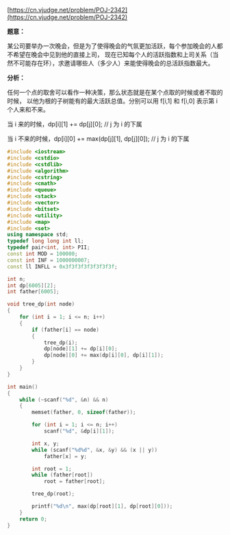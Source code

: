 [https://cn.vjudge.net/problem/POJ-2342](https://cn.vjudge.net/problem/POJ-2342)

**题意：**

某公司要举办一次晚会，但是为了使得晚会的气氛更加活跃，每个参加晚会的人都不希望在晚会中见到他的直接上司，
现在已知每个人的活跃指数和上司关系（当然不可能存在环），求邀请哪些人（多少人）来能使得晚会的总活跃指数最大。

**分析：**

任何一个点的取舍可以看作一种决策，那么状态就是在某个点取的时候或者不取的时候，
以他为根的子树能有的最大活跃总值。分别可以用 f[i,1] 和 f[i,0] 表示第 i 个人来和不来。

当 i 来的时候，dp[i][1] += dp[j][0]; // j 为 i 的下属

当 i 不来的时候，dp[i][0] += max(dp[j][1], dp[j][0]); // j 为 i 的下属

```c++
#include <iostream>
#include <cstdio>
#include <cstdlib>
#include <algorithm>
#include <cstring>
#include <cmath>
#include <queue>
#include <stack>
#include <vector>
#include <bitset>
#include <utility>
#include <map>
#include <set>
using namespace std;
typedef long long int ll;
typedef pair<int, int> PII;
const int MOD = 100000;
const int INF = 1000000007;
const ll INFLL = 0x3f3f3f3f3f3f3f3f;

int n;
int dp[6005][2];
int father[6005];

void tree_dp(int node)
{
	for (int i = 1; i <= n; i++)
	{
		if (father[i] == node)
		{
			tree_dp(i);
			dp[node][1] += dp[i][0];
			dp[node][0] += max(dp[i][0], dp[i][1]);
		}
	}
}

int main()
{
	while (~scanf("%d", &n) && n)
	{
		memset(father, 0, sizeof(father));

		for (int i = 1; i <= n; i++)
			scanf("%d", &dp[i][1]);

		int x, y;
		while (scanf("%d%d", &x, &y) && (x || y))
			father[x] = y;

		int root = 1;
		while (father[root])
			root = father[root];

		tree_dp(root);

		printf("%d\n", max(dp[root][1], dp[root][0]));
	}
	return 0;
}
```
